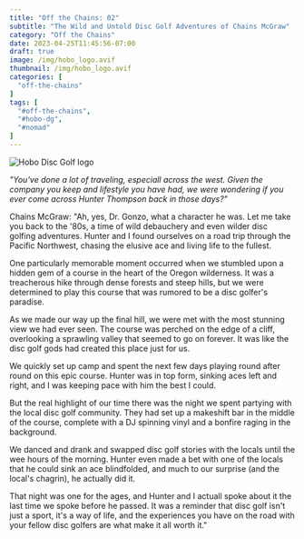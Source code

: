 ```yaml
---
title: "Off the Chains: 02"
subtitle: "The Wild and Untold Disc Golf Adventures of Chains McGraw"
category: "Off the Chains"
date: 2023-04-25T11:45:56-07:00
draft: true
image: /img/hobo_logo.avif
thumbnail: /img/hobo_logo.avif
categories: [
  "off-the-chains"
]
tags: [
  "#off-the-chains",
  "#hobo-dg",
  "#nomad"
]
---
```

![Hobo Disc Golf logo](/img/hobo_logo.avif)

*"You've done a lot of traveling, especiall across the west. Given the company you keep and lifestyle you have had, we were wondering if you ever come across Hunter Thompson back in those days?"*

Chains McGraw:
"Ah, yes, Dr. Gonzo, what a character he was. Let me take you back to the '80s, a time of wild debauchery and even wilder disc golfing adventures. Hunter and I found ourselves on a road trip through the Pacific Northwest, chasing the elusive ace and living life to the fullest.

One particularly memorable moment occurred when we stumbled upon a hidden gem of a course in the heart of the Oregon wilderness. It was a treacherous hike through dense forests and steep hills, but we were determined to play this course that was rumored to be a disc golfer's paradise.

As we made our way up the final hill, we were met with the most stunning view we had ever seen. The course was perched on the edge of a cliff, overlooking a sprawling valley that seemed to go on forever. It was like the disc golf gods had created this place just for us.

We quickly set up camp and spent the next few days playing round after round on this epic course. Hunter was in top form, sinking aces left and right, and I was keeping pace with him the best I could.

But the real highlight of our time there was the night we spent partying with the local disc golf community. They had set up a makeshift bar in the middle of the course, complete with a DJ spinning vinyl and a bonfire raging in the background.

We danced and drank and swapped disc golf stories with the locals until the wee hours of the morning. Hunter even made a bet with one of the locals that he could sink an ace blindfolded, and much to our surprise (and the local's chagrin), he actually did it.

That night was one for the ages, and Hunter and I actuall spoke about it the last time we spoke before he passed. It was a reminder that disc golf isn't just a sport, it's a way of life, and the experiences you have on the road with your fellow disc golfers are what make it all worth it."
